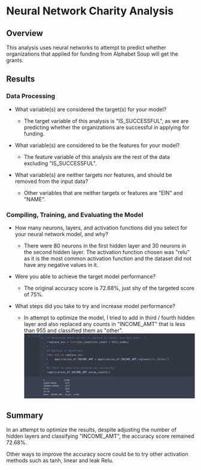 # Neural Network Charity Analysis

## Overview

This analysis uses neural networks to attempt to predict whether organizations that applied for funding from Alphabet Soup will get the grants. 

## Results

### Data Processing

  - What variable(s) are considered the target(s) for your model?
    - The target variable of this analysis is "IS_SUCCESSFUL", as we are predicting whether the organizations are successful in applying for funding. 
  
  - What variable(s) are considered to be the features for your model?
    - The feature variable of this analysis are the rest of the data excluding "IS_SUCCESSFUL". 
  
  - What variable(s) are neither targets nor features, and should be removed from the input data?
    - Other variables that are neither targets or features are "EIN" and "NAME".

### Compiling, Training, and Evaluating the Model

  - How many neurons, layers, and activation functions did you select for your neural network model, and why?
    - There were 80 neurons in the first hidden layer and 30 neurons in the second hidden layer. The activation function chosen was "relu" as it is the most common activation function and the dataset did not have any negative values in it. 
  
  - Were you able to achieve the target model performance?
    - The original accuracy score is 72.68%, just shy of the targeted score of 75%.
  
  - What steps did you take to try and increase model performance?
    - In attempt to optimize the model, I tried to add in third / fourth hidden layer and also replaced any counts in "INCOME_AMT" that is less than 955 and classified them as "other". 
![inc](https://github.com/donovancai/Neural_Network_Charity_Analysis/blob/main/income_amt.jpg)

## Summary

In an attempt to optimize the results, despite adjusting the number of hidden layers and classifying "INCOME_AMT", the accuracy score remained 72.68%. 

Other ways to improve the accuracy socre could be to try other activation methods such as tanh, linear and leak Relu. 
